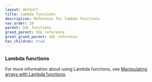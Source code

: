 ```yaml
---
layout: default
title: Lambda functions
description: Reference for lambda functions
nav_order: 10
parent: SQL functions
grand_parent: SQL reference
great_grand_parent: SQL reference
has_children: true
---
```


### Lambda functions

For more information about using Lambda functions, see [Manipulating arrays with Lambda functions](../../../Guides/working-with-semi-structured-data/working-with-arrays.md#manipulating-arrays-with-lambda-functions).
